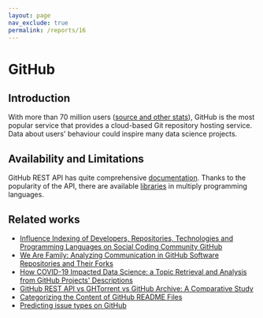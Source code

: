 ```yaml
---
layout: page
nav_exclude: true
permalink: /reports/16
---
```

# GitHub

## Introduction

With more than 70 million users ([source and other stats](https://expandedramblings.com/index.php/github-statistics/)), GitHub is the most popular service that provides a cloud-based Git repository hosting service. Data about users' behaviour could inspire many data science projects.

## Availability and Limitations

GitHub REST API has quite comprehensive [documentation](https://docs.github.com/en/rest). Thanks to the popularity of the API, there are available [libraries](https://docs.github.com/en/rest/overview/libraries) in multiply programming languages.

## Related works 
- [Influence Indexing of Developers, Repositories, Technologies and Programming Languages on Social Coding Community GitHub](https://ieeexplore.ieee.org/document/8530644)
- [We Are Family: Analyzing Communication in GitHub Software Repositories and Their Forks](https://ieeexplore.ieee.org/document/9054834)
- [How COVID-19 Impacted Data Science: a Topic Retrieval and Analysis from GitHub Projects' Descriptions](https://sol.sbc.org.br/index.php/sbbd/article/view/17893)
- [GitHub REST API vs GHTorrent vs GitHub Archive: A Comparative Study](https://homepages.dcc.ufmg.br/~mtov/pub/2018-vem-thais.pdf)
- [Categorizing the Content of GitHub README Files](https://link.springer.com/article/10.1007/s10664-018-9660-3)
- [Predicting issue types on GitHub](https://www.sciencedirect.com/science/article/pii/S0167642320302069?casa_token=ayI42K8pcJYAAAAA:l4z0HjXq1tThFeTNds3tWQNw25g5u0FoAX3y3CsgnvLbG_aHKlTsXG_A9rsbsXKN28B-esdp)